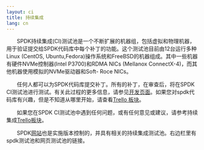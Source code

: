 ```yaml
---
layout: ci
title: 持续集成
lang: cn
---
```


&#160; &#160; &#160; &#160;SPDK持续集成(CI)测试池是一个不断扩展的机器组，包括虚拟和物理机器，用于验证提交给SPDK代码库中每个补丁的功能。这个测试池目前由12台运行多种Linux (CentOS, Ubuntu,Fedora)操作系统和FreeBSD的机器组成。其中一些机器有硬件NVMe控制器(Intel P3700)和RDMA NICs (Mellanox ConnectX-4)，而其他机器使用模拟的NVMe驱动器和Soft-	Roce NICs。

&#160; &#160; &#160; &#160;任何人都可以为SPDK代码库提交补丁。所有的补丁，在审查后，将在SPDK CI测试池进行测试。有关此过程的更多信息，请参见[开发页面](http://www.spdk.io/development/)。如果您对spdk代码库有兴趣，但是不知道从哪里开始，请查看[Trello 板块](https://trello.com/b/3DvD85zi/continuous-integration)。

&#160; &#160; &#160; &#160;如果您在SPDK CI测试池中遇到任何问题，或有任何意见或建议，请参考持续集成[Trello板块](https://trello.com/b/3dvd85zi/continuousintegration)。

&#160; &#160; &#160; &#160;SPDK[网站](http://www.spdk.io/)也是实施版本控制的，并具有相关的持续集成测试池。右边栏里有spdk测试池和网页测试池的链接。

